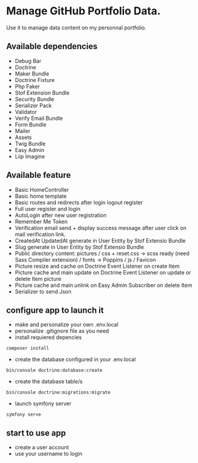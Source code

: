 # Manage GitHub Portfolio Data.

Use it to manage data content on my personnal portfolio.

## Available dependencies

- Debug Bar
- Doctrine
- Maker Bundle
- Doctrine Fixture
- Php Faker
- Stof Extension Bundle
- Security Bundle
- Serializer Pack
- Validator
- Verify Email Bundle
- Form Bundle
- Mailer
- Assets
- Twig Bundle
- Easy Admin
- Liip Imagine

## Available feature

- Basic HomeController
- Basic home template
- Basic routes and redirects after login logout register
- Full user register and login
- AutoLogin after new user registration
- Remember Me Token
- Verification email send + display success message after user click on mail verification link.
- CreatedAt UpdatedAt generate in User Entity by Stof Extensio Bundle
- Slug generate in User Entity by Stof Extensio Bundle
- Public directory content: pictures / css + reset.css -> scss ready (need Sass Compiler extension) / fonts -> Poppins / js / Favicon
- Picture resize and cache on Doctrine Event Listener on create Item
- Picture cache and main update on Doctrine Event Listener on update or delete Item picture
- Picture cache and main unlink on Easy Admin Subscriber on delete Item
- Serializer to send Json

## configure app to launch it

- make and personalize your own .env.local
- personalize .gitignore file as you need
- install requiered depencies

```shell
composer install
```

- create the database configured in your .env.local

```shell
bin/console doctrine:database:create
```
- create the database table/s

```shell
bin/console doctrine:migrations:migrate 
```

- launch symfony server

```shell
symfony serve
```

## start to use app

- create a user account
- use your username to login

